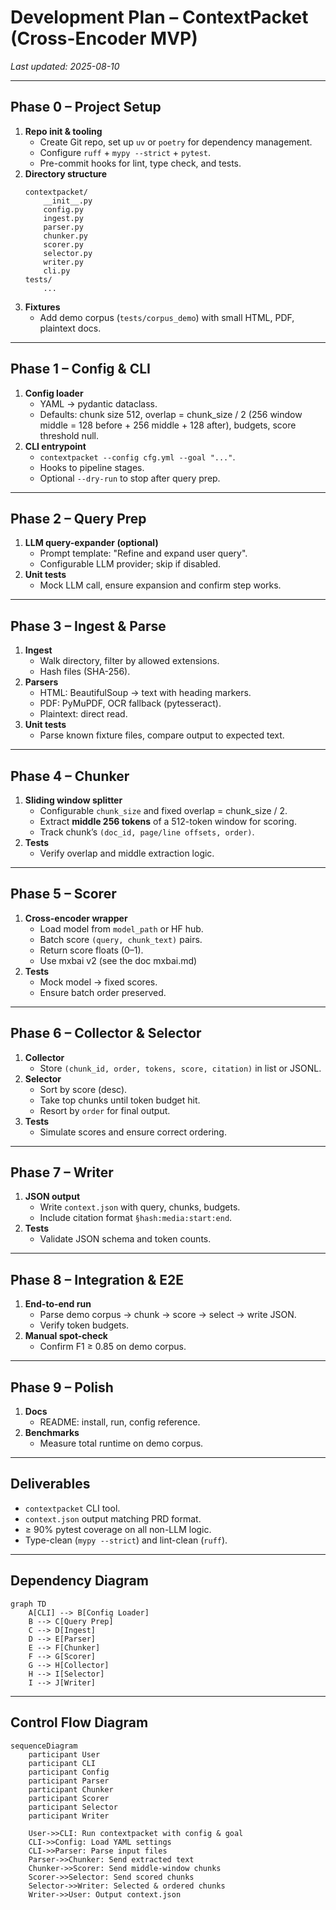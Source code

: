 # Development Plan – ContextPacket (Cross-Encoder MVP)

_Last updated: 2025-08-10_

---

## Phase 0 – Project Setup
1. **Repo init & tooling**
   - Create Git repo, set up `uv` or `poetry` for dependency management.
   - Configure `ruff` + `mypy --strict` + `pytest`.
   - Pre-commit hooks for lint, type check, and tests.
2. **Directory structure**
   ```
   contextpacket/
       __init__.py
       config.py
       ingest.py
       parser.py
       chunker.py
       scorer.py
       selector.py
       writer.py
       cli.py
   tests/
       ...
   ```
3. **Fixtures**
   - Add demo corpus (`tests/corpus_demo`) with small HTML, PDF, plaintext docs.

---

## Phase 1 – Config & CLI
1. **Config loader**
   - YAML → pydantic dataclass.
   - Defaults: chunk size 512, overlap = chunk_size / 2 (256 window middle = 128 before + 256 middle + 128 after), budgets, score threshold null.
2. **CLI entrypoint**
   - `contextpacket --config cfg.yml --goal "..."`.
   - Hooks to pipeline stages.
   - Optional `--dry-run` to stop after query prep.

---

## Phase 2 – Query Prep
1. **LLM query-expander (optional)**
   - Prompt template: "Refine and expand user query".
   - Configurable LLM provider; skip if disabled.
2. **Unit tests**
   - Mock LLM call, ensure expansion and confirm step works.

---

## Phase 3 – Ingest & Parse
1. **Ingest**
   - Walk directory, filter by allowed extensions.
   - Hash files (SHA-256).
2. **Parsers**
   - HTML: BeautifulSoup → text with heading markers.
   - PDF: PyMuPDF, OCR fallback (pytesseract).
   - Plaintext: direct read.
3. **Unit tests**
   - Parse known fixture files, compare output to expected text.

---

## Phase 4 – Chunker
1. **Sliding window splitter**
   - Configurable `chunk_size` and fixed overlap = chunk_size / 2.
   - Extract **middle 256 tokens** of a 512-token window for scoring.
   - Track chunk’s `(doc_id, page/line offsets, order)`.
2. **Tests**
   - Verify overlap and middle extraction logic.

---

## Phase 5 – Scorer
1. **Cross-encoder wrapper**
   - Load model from `model_path` or HF hub.
   - Batch score `(query, chunk_text)` pairs.
   - Return score floats (0–1).
   - Use mxbai v2 (see the doc mxbai.md)
2. **Tests**
   - Mock model → fixed scores.
   - Ensure batch order preserved.

---

## Phase 6 – Collector & Selector
1. **Collector**
   - Store `(chunk_id, order, tokens, score, citation)` in list or JSONL.
2. **Selector**
   - Sort by score (desc).
   - Take top chunks until token budget hit.
   - Resort by `order` for final output.
3. **Tests**
   - Simulate scores and ensure correct ordering.

---

## Phase 7 – Writer
1. **JSON output**
   - Write `context.json` with query, chunks, budgets.
   - Include citation format `§hash:media:start:end`.
2. **Tests**
   - Validate JSON schema and token counts.

---

## Phase 8 – Integration & E2E
1. **End-to-end run**
   - Parse demo corpus → chunk → score → select → write JSON.
   - Verify token budgets.
2. **Manual spot-check**
   - Confirm F1 ≥ 0.85 on demo corpus.

---

## Phase 9 – Polish
1. **Docs**
   - README: install, run, config reference.
2. **Benchmarks**
   - Measure total runtime on demo corpus.

---

## Deliverables
- `contextpacket` CLI tool.
- `context.json` output matching PRD format.
- ≥ 90% pytest coverage on all non-LLM logic.
- Type-clean (`mypy --strict`) and lint-clean (`ruff`).

---

## Dependency Diagram

```mermaid
graph TD
    A[CLI] --> B[Config Loader]
    B --> C[Query Prep]
    C --> D[Ingest]
    D --> E[Parser]
    E --> F[Chunker]
    F --> G[Scorer]
    G --> H[Collector]
    H --> I[Selector]
    I --> J[Writer]
```

---

## Control Flow Diagram

```mermaid
sequenceDiagram
    participant User
    participant CLI
    participant Config
    participant Parser
    participant Chunker
    participant Scorer
    participant Selector
    participant Writer

    User->>CLI: Run contextpacket with config & goal
    CLI->>Config: Load YAML settings
    CLI->>Parser: Parse input files
    Parser->>Chunker: Send extracted text
    Chunker->>Scorer: Send middle-window chunks
    Scorer->>Selector: Send scored chunks
    Selector->>Writer: Selected & ordered chunks
    Writer->>User: Output context.json
```
